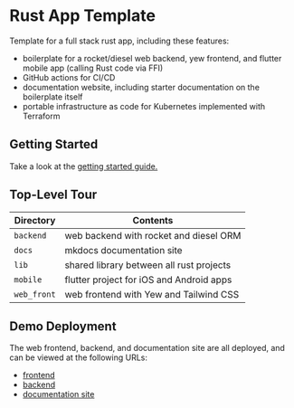 # Rust App Template

Template for a full stack rust app, including these features:

- boilerplate for a rocket/diesel web backend, yew frontend, and flutter mobile
  app (calling Rust code via FFI)
- GitHub actions for CI/CD
- documentation website, including starter documentation on the boilerplate
  itself
- portable infrastructure as code for Kubernetes implemented with Terraform

## Getting Started

Take a look at the [getting started guide.](./docs/src/setup.md)

## Top-Level Tour

| Directory   | Contents                                 |
| ----------- | ---------------------------------------- |
| `backend`   | web backend with rocket and diesel ORM   |
| `docs`      | mkdocs documentation site                |
| `lib`       | shared library between all rust projects |
| `mobile`    | flutter project for iOS and Android apps |
| `web_front` | web frontend with Yew and Tailwind CSS   |

## Demo Deployment

The web frontend, backend, and documentation site are all deployed, and can be
viewed at the following URLs:

- [frontend](https://rust-template-front.jackdevries.com)
- [backend](https://rust-template-front.jackdevries.com)
- [documentation site](https://rust-template-doc.jackdevries.com)
